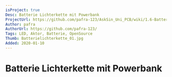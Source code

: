 ```yaml
---
isProject: true
Desc: Batterie Lichterkette mit Powerbank
ProjectUrl: https://github.com/pafra-123/AskSin_Uni_PCB/wiki/1.6-Batterie-Lichterkette-mit-Powerbank
Author: pafra
AuthorUrl: https://github.com/pafra-123/
Tags: LED, Aktor, Batterie, OpenSource
Thumb: Batterielichterkette_01.jpg
Added: 2020-01-10
---
```


# Batterie Lichterkette mit Powerbank
